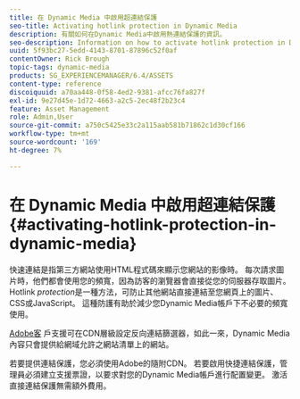 ```yaml
---
title: 在 Dynamic Media 中啟用超連結保護
seo-title: Activating hotlink protection in Dynamic Media
description: 有關如何在Dynamic Media中啟用熱連結保護的資訊。
seo-description: Information on how to activate hotlink protection in Dynamic Media.
uuid: 5f93bc27-5edd-4143-8701-87896c52f0af
contentOwner: Rick Brough
topic-tags: dynamic-media
products: SG_EXPERIENCEMANAGER/6.4/ASSETS
content-type: reference
discoiquuid: a70aa448-0f58-4ed2-9381-afcc76fa827f
exl-id: 9e27d45e-1d72-4663-a2c5-2ec48f2b23c4
feature: Asset Management
role: Admin,User
source-git-commit: a750c5425e33c2a115aab581b71862c1d30cf166
workflow-type: tm+mt
source-wordcount: '169'
ht-degree: 7%

---
```


# 在 Dynamic Media 中啟用超連結保護 {#activating-hotlink-protection-in-dynamic-media}

快速連結是指第三方網站使用HTML程式碼來顯示您網站的影像時。 每次請求圖片時，他們都會使用您的頻寬，因為訪客的瀏覽器會直接從您的伺服器存取圖片。 Hotlink *protection*&#x200B;是一種方法，可防止其他網站直接連結至您網頁上的圖片、CSS或JavaScript。 這種防護有助於減少您Dynamic Media帳戶下不必要的頻寬使用。

[Adobe客](https://experienceleague.adobe.com/?support-solution=Experience+Manager#support) 戶支援可在CDN層級設定反向連結篩選器，如此一來，Dynamic Media內容只會提供給網域允許之網站清單上的網站。

若要提供連結保護，您必須使用Adobe的隨附CDN。 若要啟用快捷連結保護，管理員必須建立支援票證，以要求對您的Dynamic Media帳戶進行配置變更。 激活直接連結保護無需額外費用。
